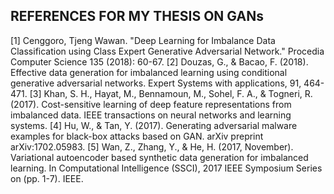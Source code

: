 ## REFERENCES FOR MY THESIS ON GANs
[1] Cenggoro, Tjeng Wawan. "Deep Learning for Imbalance Data Classification using Class Expert Generative Adversarial Network." Procedia Computer Science 135 (2018): 60-67.
[2] Douzas, G., & Bacao, F. (2018). Effective data generation for imbalanced learning using conditional generative adversarial networks. Expert Systems with applications, 91, 464-471.
[3] Khan, S. H., Hayat, M., Bennamoun, M., Sohel, F. A., & Togneri, R. (2017). Cost-sensitive learning of deep feature representations from imbalanced data. IEEE transactions on neural networks and learning systems.
[4] Hu, W., & Tan, Y. (2017). Generating adversarial malware examples for black-box attacks based on GAN. arXiv preprint arXiv:1702.05983.
[5] Wan, Z., Zhang, Y., & He, H. (2017, November). Variational autoencoder based synthetic data generation for imbalanced learning. In Computational Intelligence (SSCI), 2017 IEEE Symposium Series on (pp. 1-7). IEEE.

